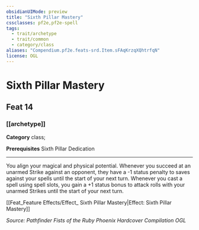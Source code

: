 ```yaml
---
obsidianUIMode: preview
title: "Sixth Pillar Mastery"
cssclasses: pf2e,pf2e-spell
tags:
  - trait/archetype
  - trait/common
  - category/class
aliases: "Compendium.pf2e.feats-srd.Item.sFAqKrzqXQhtrfqN"
license: OGL
---
```

# Sixth Pillar Mastery
## Feat 14
### [[archetype]]

**Category** class; 



**Prerequisites** Sixth Pillar Dedication
* * *
You align your magical and physical potential. Whenever you succeed at an unarmed Strike against an opponent, they have a -1 status penalty to saves against your spells until the start of your next turn. Whenever you cast a spell using spell slots, you gain a +1 status bonus to attack rolls with your unarmed Strikes until the start of your next turn.

[[Feat_Feature Effects/Effect_ Sixth Pillar Mastery|Effect: Sixth Pillar Mastery]]

*Source: Pathfinder Fists of the Ruby Phoenix Hardcover Compilation*
*OGL*